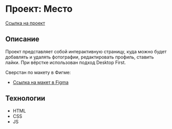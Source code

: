 # Проект: Место
[Ссылка на проект](https://olegvolnotepov.github.io/mesto/index.html)

## Описание  
Проект представляет собой интерактивную страницу, куда можно будет добавлять и удалять фотографии, редактировать профиль, ставить лайки. 
При вёрстке использован подход Desktop First. 

Сверстан по макету в Фигме:  
* [Ссылка на макет в Figma](https://www.figma.com/file/2cn9N9jSkmxD84oJik7xL7/JavaScript.-Sprint-4?node-id=0%3A1)

## Технологии  
*  HTML
*  CSS
*  JS